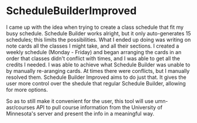 # ScheduleBuilderImproved
I came up with the idea when trying to create a class schedule that fit my busy schedule. Schedule Builder works alright, but it only auto-generates 15 schedules; this limits the possibilities. What I ended up doing was writing on note cards all the classes I might take, and all their sections. I created a weekly schedule (Monday - Friday) and began arranging the cards in an order that classes didn't conflict with times, and I was able to get all the credits I needed. I was able to achieve what Schedule Builder was unable to by manually re-aranging cards. At times there were conflicts, but I manually resolved them. Schedule Builder Improved aims to do just that. It gives the user more control over the shedule that regular Schedule Builder, allowing for more options. 

So as to still make it convenient for the user, this tool will use umn-asr/courses API to pull course information from the University of Minnesota's server and present the info in a meaningful way. 